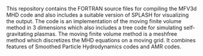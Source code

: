 This repository contains the FORTRAN source files for compiling the MFV3d MHD code and also includes a suitable version of SPLASH 
for visualizing the output. The code is an implementation of the moving finite volume method in 3 dimensions which also includes a tree code for simulating self-gravitating plasmas. 
The moving finite volume method is a meshfree method which discretizes the MHD equations on a moving grid.
It combines features of Smoothed Particle Hydrodynamics codes and AMR codes.
